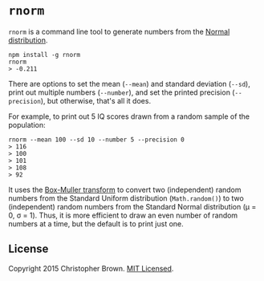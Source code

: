 # `rnorm`

`rnorm` is a command line tool to generate numbers from the [Normal distribution](https://en.wikipedia.org/wiki/Normal_distribution).

    npm install -g rnorm
    rnorm
    > -0.211

There are options to set the mean (`--mean`) and standard deviation (`--sd`), print out multiple numbers (`--number`), and set the printed precision (`--precision`), but otherwise, that's all it does.

For example, to print out 5 IQ scores drawn from a random sample of the population:

    rnorm --mean 100 --sd 10 --number 5 --precision 0
    > 116
    > 100
    > 101
    > 108
    > 92

It uses the [Box-Muller transform](https://en.wikipedia.org/wiki/Box-Muller_transform) to convert two (independent) random numbers from the Standard Uniform distribution (`Math.random()`) to two (independent) random numbers from the Standard Normal distribution (μ = 0, σ = 1). Thus, it is more efficient to draw an even number of random numbers at a time, but the default is to print just one.


## License

Copyright 2015 Christopher Brown. [MIT Licensed](http://chbrown.github.io/licenses/MIT/#2015).
